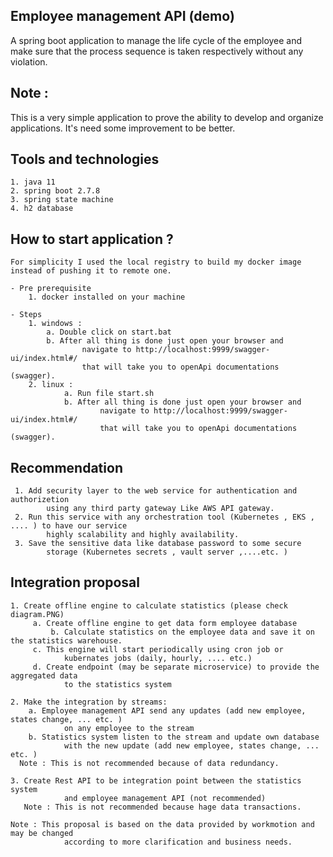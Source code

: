 ## Employee management API (demo) 
A spring boot application to manage the life cycle of the employee and make sure that the process sequence is taken respectively without any violation. 

## Note : 
This is a very simple application to prove the ability to develop and organize applications.
It's need some improvement to be better.

## Tools and technologies 
	1. java 11
	2. spring boot 2.7.8
	3. spring state machine 
	4. h2 database 

## How to start application ?
    For simplicity I used the local registry to build my docker image instead of pushing it to remote one.  

	- Pre prerequisite
		1. docker installed on your machine  
		
    - Steps	
		1. windows : 
			a. Double click on start.bat
			b. After all thing is done just open your browser and
                    navigate to http://localhost:9999/swagger-ui/index.html#/       
                    that will take you to openApi documentations (swagger).
		2. linux : 
                a. Run file start.sh 
                b. After all thing is done just open your browser and 
                        navigate to http://localhost:9999/swagger-ui/index.html#/ 
                        that will take you to openApi documentations (swagger).

## Recommendation 
	 1. Add security layer to the web service for authentication and authorizetion 
            using any third party gateway Like AWS API gateway.  
	 2. Run this service with any orchestration tool (Kubernetes , EKS , .... ) to have our service 
            highly scalability and highly availability. 
	 3. Save the sensitive data like database password to some secure 
            storage (Kubernetes secrets , vault server ,....etc. ) 

## Integration proposal

	1. Create offline engine to calculate statistics (please check diagram.PNG) 
		 a. Create offline engine to get data form employee database
             b. Calculate statistics on the employee data and save it on the statistics warehouse. 
		 c. This engine will start periodically using cron job or 
                kubernates jobs (daily, hourly, .... etc.) 
		 d. Create endpoint (may be separate microservice) to provide the aggregated data 
                to the statistics system
	
	2. Make the integration by streams: 
		a. Employee management API send any updates (add new employee, states change, ... etc. )  
                on any employee to the stream 
		b. Statistics system listen to the stream and update own database 
                with the new update (add new employee, states change, ... etc. )
	  Note : This is not recommended because of data redundancy. 

	3. Create Rest API to be integration point between the statistics system 
                and employee management API (not recommended)
	   Note : This is not recommended because hage data transactions. 
	
    Note : This proposal is based on the data provided by workmotion and may be changed 
                according to more clarification and business needs.


